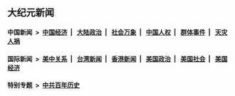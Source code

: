 ## 大纪元新闻

#### 中国新闻 &nbsp;>&nbsp; [中国经济](indexes/ncid283/README.md?07290445) &nbsp;| &nbsp; [大陆政治](indexes/ncid277/README.md?07290445) &nbsp;| &nbsp; [社会万象](indexes/ncid282/README.md?07290445) &nbsp;| &nbsp; [中国人权](indexes/ncid278/README.md?07290445) &nbsp;| &nbsp; [群体事件](indexes/ncid279/README.md?07290445) &nbsp;| &nbsp; [天灾人祸](indexes/ncid280/README.md?07290445)

#### 国际新闻 &nbsp;>&nbsp; [美中关系](indexes/nf1412576/README.md?07290445) &nbsp;| &nbsp; [台湾新闻](indexes/ncid1349361/README.md?07290445) &nbsp;| &nbsp; [香港新闻](indexes/ncid1349362/README.md?07290445) &nbsp;| &nbsp; [美国政治](indexes/ncid1078159/README.md?07290445) &nbsp;| &nbsp; [美国社会](indexes/ncid1078160/README.md?07290445) &nbsp;| &nbsp; [美国经济](indexes/ncid1078158/README.md?07290445)

#### 特别专题 &nbsp;>&nbsp; [中共百年历史](https://github.com/easy2view/epoch-special/blob/master/README.md?07290445)  
